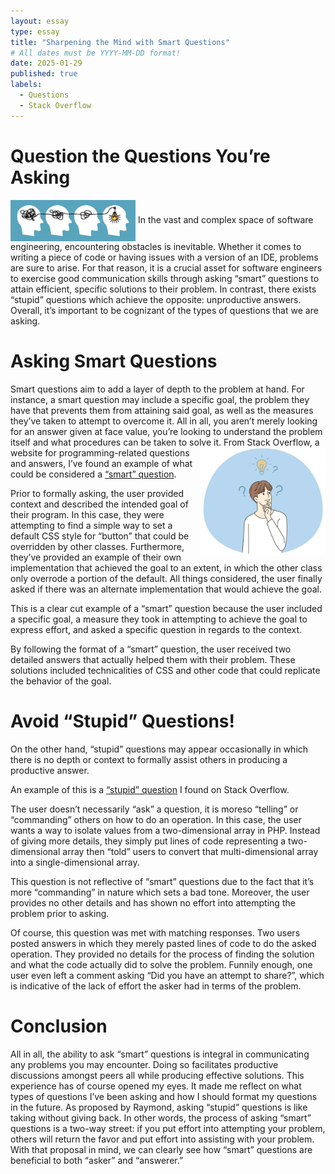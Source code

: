 ```yaml
---
layout: essay
type: essay
title: "Sharpening the Mind with Smart Questions"
# All dates must be YYYY-MM-DD format!
date: 2025-01-29
published: true
labels:
  - Questions
  - Stack Overflow
---
```



# Question the Questions You’re Asking
<img width="200px" align="center" src="../img/thinking.webp">
In the vast and complex space of software engineering, encountering obstacles is inevitable. Whether it comes to writing a piece of code or having issues with a version of an IDE, problems are sure to arise. For that reason, it is a crucial asset for software engineers to exercise good communication skills through asking “smart” questions to attain efficient, specific solutions to their problem. In contrast, there exists “stupid” questions which achieve the opposite: unproductive answers. Overall, it’s important to be cognizant of the types of questions that we are asking.

# Asking Smart Questions

Smart questions aim to add a layer of depth to the problem at hand. For instance, a smart question may include a specific goal, the problem they have that prevents them from attaining said goal, as well as the measures they’ve taken to attempt to overcome it. All in all, you aren’t merely looking for an answer given at face value, you’re looking to understand the problem itself and what procedures can be taken to solve it. 
<img width="200px" align="right" src="../img/man-thinking.jpg">
From Stack Overflow, a website for programming-related questions and answers, I’ve found an example of what could be considered a [“smart” question](https://stackoverflow.com/questions/73635850/is-it-possible-to-have-a-default-css-style-if-no-other-styles-are-applied). 

Prior to formally asking, the user provided context and described the intended goal of their program. In this case, they were attempting to find a simple way to set a default CSS style for “button” that could be overridden by other classes. Furthermore, they’ve provided an example of their own implementation that achieved the goal to an extent, in which the other class only overrode a portion of the default. All things considered, the user finally asked if there was an alternate implementation that would achieve the goal.

This is a clear cut example of a “smart” question because the user included a specific goal, a measure they took in attempting to achieve the goal to express effort, and asked a specific question in regards to the context. 

By following the format of a “smart” question, the user received two detailed answers that actually helped them with their problem. These solutions included technicalities of CSS and other code that could replicate the behavior of the goal.


# Avoid “Stupid” Questions!

On the other hand, “stupid” questions may appear occasionally in which there is no depth or context to formally assist others in producing a productive answer.

An example of this is a [“stupid” question](https://stackoverflow.com/questions/42459566/isolate-a-column-of-values-from-a-2d-subarray) I found on Stack Overflow.

The user doesn’t necessarily “ask” a question, it is moreso “telling” or “commanding” others on how to do an operation. In this case, the user wants a way to isolate values from a two-dimensional array in PHP. Instead of giving more details, they simply put lines of code representing a two-dimensional array then “told” users to convert that multi-dimensional array into a single-dimensional array.

This question is not reflective of “smart” questions due to the fact that it’s more “commanding” in nature which sets a bad tone. Moreover, the user provides no other details and has shown no effort into attempting the problem prior to asking.

Of course, this question was met with matching responses. Two users posted answers in which they merely pasted lines of code to do the asked operation. They provided no details for the process of finding the solution and what the code actually did to solve the problem. Funnily enough, one user even left a comment asking “Did you have an attempt to share?”, which is indicative of the lack of effort the asker had in terms of the problem.


# Conclusion

All in all, the ability to ask “smart” questions is integral in communicating any problems you may encounter. Doing so facilitates productive discussions amongst peers all while producing effective solutions. This experience has of course opened my eyes. It made me reflect on what types of questions I’ve been asking and how I should format my questions in the future. As proposed by Raymond, asking “stupid” questions is like taking without giving back. In other words, the process of asking “smart” questions is a two-way street: if you put effort into attempting your problem, others will return the favor and put effort into assisting with your problem. With that proposal in mind, we can clearly see how “smart” questions are beneficial to both “asker” and “answerer.”

